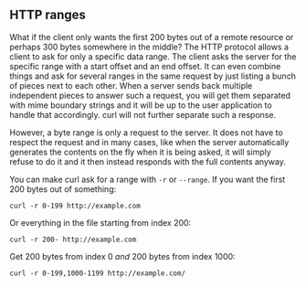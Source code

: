 ## HTTP ranges

What if the client only wants the first 200 bytes out of a remote resource or
perhaps 300 bytes somewhere in the middle? The HTTP protocol allows a client
to ask for only a specific data range. The client asks the server for the
specific range with a start offset and an end offset. It can even combine
things and ask for several ranges in the same request by just listing a bunch
of pieces next to each other. When a server sends back multiple independent
pieces to answer such a request, you will get them separated with mime
boundary strings and it will be up to the user application to handle that
accordingly. curl will not further separate such a response.

However, a byte range is only a request to the server. It does not have to
respect the request and in many cases, like when the server automatically
generates the contents on the fly when it is being asked, it will simply refuse
to do it and it then instead responds with the full contents anyway.
<!-- the above is duplicated at libcurl-http-ranges.md -->


You can make curl ask for a range with `-r` or `--range`. If you want the
first 200 bytes out of something:

    curl -r 0-199 http://example.com

Or everything in the file starting from index 200:

    curl -r 200- http://example.com

Get 200 bytes from index 0 *and* 200 bytes from index 1000:

    curl -r 0-199,1000-1199 http://example.com/
